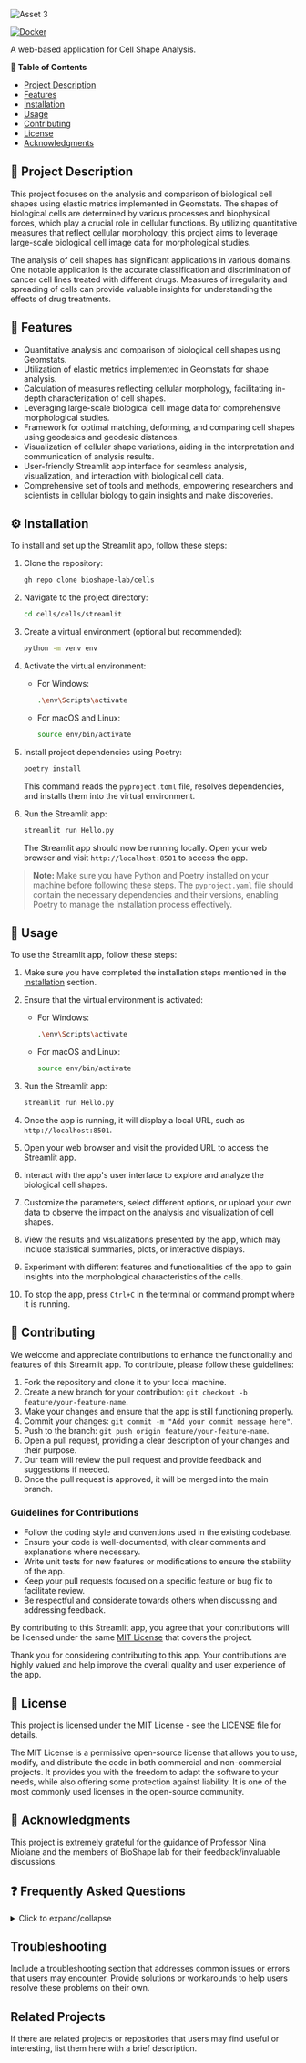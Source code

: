 ![Asset 3](https://github.com/bioshape-lab/cells/assets/22850980/676529be-3b71-4f68-af14-baa267aeb066)

[![Docker](https://github.com/amilworks/cells/actions/workflows/docker-publish.yml/badge.svg)](https://github.com/amilworks/cells/actions/workflows/docker-publish.yml)

A web-based application for Cell Shape Analysis.


:link: __Table of Contents__
- [Project Description](#-project-description)
- [Features](#-features)
- [Installation](#-installation)
- [Usage](#-usage)
- [Contributing](#-contributing)
- [License](#-license)
- [Acknowledgments](#-acknowledgments)

## 📝 Project Description 

This project focuses on the analysis and comparison of biological cell shapes using elastic metrics implemented in Geomstats. The shapes of biological cells are determined by various processes and biophysical forces, which play a crucial role in cellular functions. By utilizing quantitative measures that reflect cellular morphology, this project aims to leverage large-scale biological cell image data for morphological studies.

The analysis of cell shapes has significant applications in various domains. One notable application is the accurate classification and discrimination of cancer cell lines treated with different drugs. Measures of irregularity and spreading of cells can provide valuable insights for understanding the effects of drug treatments.

## 🎯 Features

- Quantitative analysis and comparison of biological cell shapes using Geomstats.
- Utilization of elastic metrics implemented in Geomstats for shape analysis.
- Calculation of measures reflecting cellular morphology, facilitating in-depth characterization of cell shapes.
- Leveraging large-scale biological cell image data for comprehensive morphological studies.
- Framework for optimal matching, deforming, and comparing cell shapes using geodesics and geodesic distances.
- Visualization of cellular shape variations, aiding in the interpretation and communication of analysis results.
- User-friendly Streamlit app interface for seamless analysis, visualization, and interaction with biological cell data.
- Comprehensive set of tools and methods, empowering researchers and scientists in cellular biology to gain insights and make discoveries.


## ⚙️ Installation

To install and set up the Streamlit app, follow these steps:

1. Clone the repository:

   ```bash
   gh repo clone bioshape-lab/cells
   ```

2. Navigate to the project directory:

   ```bash
   cd cells/cells/streamlit
   ```

3. Create a virtual environment (optional but recommended):

   ```bash
   python -m venv env
   ```

4. Activate the virtual environment:

   - For Windows:

     ```bash
     .\env\Scripts\activate
     ```

   - For macOS and Linux:

     ```bash
     source env/bin/activate
     ```

5. Install project dependencies using Poetry:

   ```bash
   poetry install
   ```

   This command reads the `pyproject.toml` file, resolves dependencies, and installs them into the virtual environment.

6. Run the Streamlit app:

   ```bash
   streamlit run Hello.py
   ```

   The Streamlit app should now be running locally. Open your web browser and visit `http://localhost:8501` to access the app.

> __Note:__ Make sure you have Python and Poetry installed on your machine before following these steps. The `pyproject.yaml` file should contain the necessary dependencies and their versions, enabling Poetry to manage the installation process effectively.


## 🚀 Usage

To use the Streamlit app, follow these steps:

1. Make sure you have completed the installation steps mentioned in the [Installation](#-installation) section.

2. Ensure that the virtual environment is activated:

   - For Windows:

     ```bash
     .\env\Scripts\activate
     ```

   - For macOS and Linux:

     ```bash
     source env/bin/activate
     ```

3. Run the Streamlit app:

   ```bash
   streamlit run Hello.py
   ```

4. Once the app is running, it will display a local URL, such as `http://localhost:8501`.

5. Open your web browser and visit the provided URL to access the Streamlit app.

6. Interact with the app's user interface to explore and analyze the biological cell shapes.

7. Customize the parameters, select different options, or upload your own data to observe the impact on the analysis and visualization of cell shapes.

8. View the results and visualizations presented by the app, which may include statistical summaries, plots, or interactive displays.

9. Experiment with different features and functionalities of the app to gain insights into the morphological characteristics of the cells.

10. To stop the app, press `Ctrl+C` in the terminal or command prompt where it is running.


## 🤝 Contributing

We welcome and appreciate contributions to enhance the functionality and features of this Streamlit app. To contribute, please follow these guidelines:

1. Fork the repository and clone it to your local machine.
2. Create a new branch for your contribution: `git checkout -b feature/your-feature-name`.
3. Make your changes and ensure that the app is still functioning properly.
4. Commit your changes: `git commit -m "Add your commit message here"`.
5. Push to the branch: `git push origin feature/your-feature-name`.
6. Open a pull request, providing a clear description of your changes and their purpose.
7. Our team will review the pull request and provide feedback and suggestions if needed.
8. Once the pull request is approved, it will be merged into the main branch.

### Guidelines for Contributions

- Follow the coding style and conventions used in the existing codebase.
- Ensure your code is well-documented, with clear comments and explanations where necessary.
- Write unit tests for new features or modifications to ensure the stability of the app.
- Keep your pull requests focused on a specific feature or bug fix to facilitate review.
- Be respectful and considerate towards others when discussing and addressing feedback.

By contributing to this Streamlit app, you agree that your contributions will be licensed under the same [MIT License](LICENSE) that covers the project.

Thank you for considering contributing to this app. Your contributions are highly valued and help improve the overall quality and user experience of the app.

## 📄 License 

This project is licensed under the MIT License - see the LICENSE file for details.

The MIT License is a permissive open-source license that allows you to use, modify, and distribute the code in both commercial and non-commercial projects. It provides you with the freedom to adapt the software to your needs, while also offering some protection against liability. It is one of the most commonly used licenses in the open-source community.

## 🙏 Acknowledgments 

This project is extremely grateful for the guidance of Professor Nina Miolane and the members of BioShape lab for their feedback/invaluable discussions.


## ❓ Frequently Asked Questions

<details>
  <summary>Click to expand/collapse</summary>

### Q1: What is Poetry?

A1: Poetry is a dependency and package management tool for Python projects. It simplifies the management of project dependencies and helps with package installation, versioning, and resolution. It also provides features for creating virtual environments and publishing packages.

### Q2: Why did you choose Poetry for package management?

A2: We chose Poetry for package management because of its robust features and ease of use. Poetry simplifies the process of managing dependencies, ensuring consistent package versions across different environments, and allows for efficient package installation and updates.

### Q3: How do I install Poetry?

A3: To install Poetry, you can follow the official installation instructions provided in the [Poetry documentation](https://python-poetry.org/docs/#installation). It supports different operating systems, including Windows, macOS, and Linux.

### Q4: How do I manage project dependencies with Poetry?

A4: Poetry provides a simple and intuitive way to manage project dependencies. You can define your project's dependencies in the `pyproject.toml` file using the `[tool.poetry.dependencies]` section. Poetry handles dependency resolution and installation automatically when you run `poetry install`. You can also manage additional dependencies such as development and testing packages.

### Q5: Can I use other package managers with Streamlit?

A5: Yes, you can use other package managers like pip or conda with Streamlit. Streamlit is compatible with different package management systems, and you can use your preferred package manager to install and manage dependencies. However, if you're using Poetry for your project, it is recommended to stick with it for consistency and to ensure proper management of dependencies.

### Q6: How do I deploy my Streamlit app with Poetry?

A6: Deploying a Streamlit app with Poetry involves a few steps. First, ensure you have a proper deployment environment set up, such as a cloud-based service or hosting platform. Then, create a deployment configuration file, such as a `Dockerfile`, that includes the necessary instructions to install project dependencies using Poetry. Finally, follow the deployment instructions provided by your hosting platform to deploy your Streamlit app with the required dependencies.

### Q7: How do I update my project dependencies with Poetry?

A7: To update your project dependencies using Poetry, you can run `poetry update` command. This command updates your project's dependencies to their latest compatible versions as specified in the `pyproject.toml` file. Poetry resolves and installs the updated dependencies automatically, ensuring compatibility and consistency.

### Q8: Can I share my Poetry-based Streamlit app with others?

A8: Yes, you can share your Poetry-based Streamlit app with others. Ensure that you include the necessary files, such as the `pyproject.toml` and `poetry.lock`, which contain the dependency information. You can also provide instructions on how to set up and run the app, including the steps to install Poetry and run `poetry install` to install the dependencies.

### Q9: Where can I find more information about Poetry?

A9: You can find more information about Poetry, including detailed documentation and examples, on the official Poetry website: [python-poetry.org](https://python-poetry.org/). The documentation provides in-depth guidance on various aspects of using Poetry for package management.

### Q10: Can I contribute to the project and suggest improvements?

A10: Absolutely! Contributions and suggestions are welcome. Please refer to the [Contributing](#-contributing) section of this README for guidelines on how to contribute to the project. We appreciate your support!

</details>




## Troubleshooting 

Include a troubleshooting section that addresses common issues or errors that users may encounter. Provide solutions or workarounds to help users resolve these problems on their own.

## Related Projects 

If there are related projects or repositories that users may find useful or interesting, list them here with a brief description.


